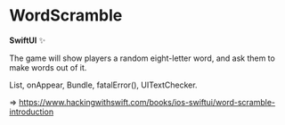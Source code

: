 # WordScramble

**SwiftUI** :sparkles:

The game will show players a random eight-letter word, and ask them to make words out of it.

List, onAppear, Bundle, fatalError(), UITextChecker.

=> https://www.hackingwithswift.com/books/ios-swiftui/word-scramble-introduction

